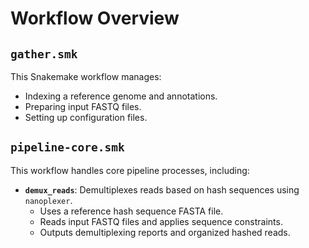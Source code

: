 # Workflow Overview

## `gather.smk`
This Snakemake workflow manages:
- Indexing a reference genome and annotations.
- Preparing input FASTQ files.
- Setting up configuration files.


## `pipeline-core.smk`
This workflow handles core pipeline processes, including:
- **`demux_reads`**: Demultiplexes reads based on hash sequences using `nanoplexer`. 
  - Uses a reference hash sequence FASTA file.
  - Reads input FASTQ files and applies sequence constraints.
  - Outputs demultiplexing reports and organized hashed reads.
